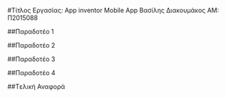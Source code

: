 ﻿#Τίτλος Εργασίας: App inventor Mobile App 
Βασίλης Διακουμάκος
ΑΜ: Π2015088

##Παραδοτέο 1


##Παραδοτέο 2


##Παραδοτέο 3


##Παραδοτέο 4


##Tελική Αναφορά

